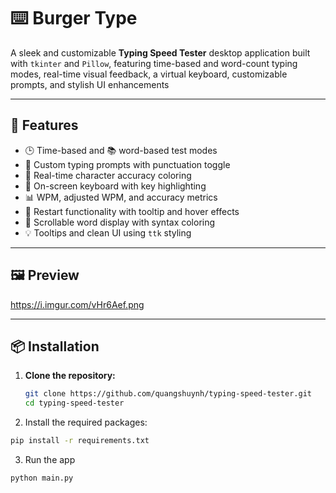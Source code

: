 # ⌨️ Burger Type

A sleek and customizable **Typing Speed Tester** desktop application built with `tkinter` and `Pillow`, featuring time-based and word-count typing modes, real-time visual feedback, a virtual keyboard, customizable prompts, and stylish UI enhancements

---

## 🚀 Features

- 🕒 Time-based and 📚 word-based test modes
- 🧠 Custom typing prompts with punctuation toggle
- 🎨 Real-time character accuracy coloring
- 🎹 On-screen keyboard with key highlighting
- 📊 WPM, adjusted WPM, and accuracy metrics
- 🔁 Restart functionality with tooltip and hover effects
- 📜 Scrollable word display with syntax coloring
- 💡 Tooltips and clean UI using `ttk` styling

---

## 🖼️ Preview

https://i.imgur.com/vHr6Aef.png

---

## 📦 Installation
1. **Clone the repository:**
   ```bash
   git clone https://github.com/quangshuynh/typing-speed-tester.git
   cd typing-speed-tester
   ```
2. Install the required packages:
```bash
pip install -r requirements.txt
```
3. Run the app
```bash
python main.py
```

